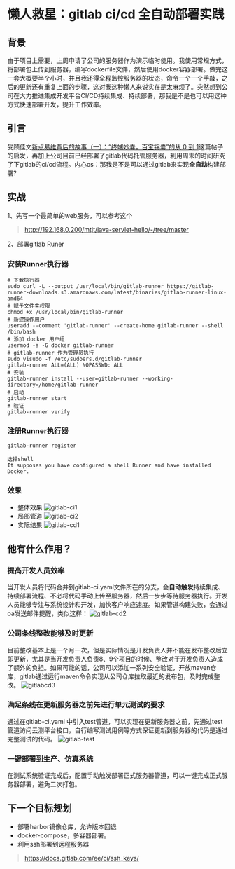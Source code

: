 # 懒人救星：gitlab ci/cd 全自动部署实践

## 背景
由于项目上需要，上周申请了公司的服务器作为演示临时使用。我使用常规方式，将部署包上传到服务器，编写dockerfile文件，然后使用docker容器部署。做完这一套大概要半个小时，并且我还得全程监控服务器的状态，命令一个一个手敲，之后的更新还有重复上面的步骤，这对我这种懒人来说实在是太麻烦了。突然想到公司在大力推进集成开发平台CI/CD持续集成、持续部署，那我是不是也可以用这种方式快速部署开发，提升工作效率。

## 引言
受顾佳文[新点易维背后的故事（一）：“终端妙囊，百宝锦囊”的从 0 到 1](https://oa.epoint.com.cn/EpointCommunity/EpointCommunity/Dis/ShowTopic.aspx?TopicID=29303)这篇帖子的启发，再加上公司目前已经部署了gitlab代码托管服务器，利用周末的时间研究了下gitlab的ci/cd流程。内心os：那我是不是可以通过gitlab来实现**全自动**构建部署?
## 实战
1、先写一个最简单的web服务，可以参考这个
> http://192.168.0.200/mtjt/java-servlet-hello/-/tree/master  

2、部署gitlab Runer 
### 安装Runner执行器
```
# 下载执行器
sudo curl -L --output /usr/local/bin/gitlab-runner https://gitlab-runner-downloads.s3.amazonaws.com/latest/binaries/gitlab-runner-linux-amd64
# 赋予文件夹权限
chmod +x /usr/local/bin/gitlab-runner
# 新建操作用户
useradd --comment 'gitlab-runner' --create-home gitlab-runner --shell /bin/bash
# 添加 docker 用户组
usermod -a -G docker gitlab-runner
# gitlab-runner 作为管理员执行
sudo visudo -f /etc/sudoers.d/gitlab-runner
gitlab-runner ALL=(ALL) NOPASSWD: ALL
# 安装
gitlab-runner install --user=gitlab-runner --working-directory=/home/gitlab-runner
# 启动
gitlab-runner start
# 验证
gitlab-runner verify 
```
### 注册Runner执行器
```
gitlab-runner register 

选择shell 
It supposes you have configured a shell Runner and have installed Docker.
```
### 效果
- 整体效果
![gitlab-ci1](https://note.youdao.com/yws/api/personal/file/A732675291764B7FA6EF496DDAFB8DE4?method=download&shareKey=cf18868bf11347e64d0e8410f748c777)
- 局部管道
![gitlab-ci2](https://note.youdao.com/yws/api/personal/file/DD0B7E1588E047C7BE4250FB5157F611?method=download&shareKey=1ba1ed9773f99d68801fc49d1695fbda)
- 实际结果
![gitlab-cd1](https://note.youdao.com/yws/api/personal/file/DAE56F52D63D4EA19E7579EC5F948F35?method=download&shareKey=eed42c83b5ce17eb9d2d644d2abc5787)

## 他有什么作用？
###  提高开发人员效率
当开发人员将代码合并到gitlab-ci.yaml文件所在的分支，会**自动触发**持续集成、持续部署流程、不必将代码手动上传至服务器，然后一步步等待服务器执行。开发人员能够专注与系统设计和开发，加快客户响应速度。如果管道构建失败，会通过oa发送邮件提醒，类似这样：
![gitlab-cd2](https://note.youdao.com/yws/api/personal/file/8703BFE3C0B441AA958F0EAA18B1B0BE?method=download&shareKey=f041327e21086d384d276d0691b6865d)
### 公司条线整改能够及时更新
目前整改基本上是一个月一次，但是实际情况是开发负责人并不能在发布整改后立即更新，尤其是当开发负责人负责8、9个项目的时候、整改对于开发负责人造成了额外的负担。如果可能的话，公司可以添加一系列安全验证，开放maven仓库，gitlab通过运行maven命令实现从公司仓库拉取最近的发布包，及时完成整改。
![gitlabcd3](https://note.youdao.com/yws/api/personal/file/91107AE83B4E4437B776CE40B7AB0A7A?method=download&shareKey=22783e09eee20e8e886d3781b370f108)
### 满足条线在更新服务器之前先进行单元测试的要求
通过在gitlab-ci.yaml 中引入test管道，可以实现在更新服务器之前，先通过test管道访问云测平台接口，自行编写测试用例等方式保证更新到服务器的代码是通过完整测试的代码。
![gitlab-test](https://note.youdao.com/yws/api/personal/file/A1861E8959B5402E94BD265C16EE382B?method=download&shareKey=6a4d7ea7a1abb507a4362423fce79f9d)
### 一键部署到生产、仿真系统
在测试系统验证完成后，配置手动触发部署正式服务器管道，可以一键完成正式服务器部署，避免二次打包。

## 下一个目标规划
- 部署harbor镜像仓库，允许版本回退
- docker-compose，多容器部署。
- 利用ssh部署到远程服务器 
> https://docs.gitlab.com/ee/ci/ssh_keys/
